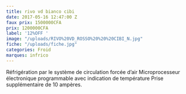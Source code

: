 ```yaml
---
title: rivo vd bianco cibi
date: 2017-05-16 12:47:00 Z
faux prix: 1500000CFA
prix: 1200000CFA
label: '12%OFF '
image: "/uploads/RIVO%20VD_ROSSO%20%20%20CIBI_N.jpg"
fiche: "/uploads/fiche.jpg"
categories: Froid
marques: infrico
---
```


Réfrigération par le système de circulation forcée d’air
Microprocesseur électronique programmable avec indication de température Prise supplémentaire de 10 ampères.